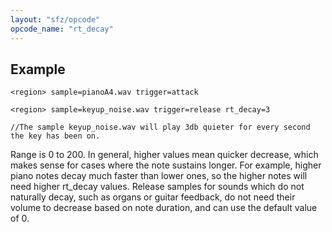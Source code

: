 ```yaml
---
layout: "sfz/opcode"
opcode_name: "rt_decay"
---
```

## Example

```
<region> sample=pianoA4.wav trigger=attack

<region> sample=keyup_noise.wav trigger=release rt_decay=3

//The sample keyup_noise.wav will play 3db quieter for every second the key has been on.
```

Range is 0 to 200.
In general, higher values mean quicker decrease, which makes sense for cases
where the note sustains longer. For example, higher piano notes decay much
faster than lower ones, so the higher notes will need higher rt_decay values.
Release samples for sounds which do not naturally decay, such as organs or
guitar feedback, do not need their volume to decrease based on note duration,
and can use the default value of 0.
